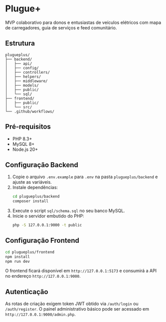 # Plugue+

MVP colaborativo para donos e entusiastas de veículos elétricos com mapa de carregadores, guia de serviços e feed comunitário.

## Estrutura
```
plugueplus/
├── backend/
│   ├── api/
│   ├── config/
│   ├── controllers/
│   ├── helpers/
│   ├── middleware/
│   ├── models/
│   ├── public/
│   └── sql/
├── frontend/
│   ├── public/
│   └── src/
└── .github/workflows/
```

## Pré-requisitos
- PHP 8.3+
- MySQL 8+
- Node.js 20+

## Configuração Backend
1. Copie o arquivo `.env.example` para `.env` na pasta `plugueplus/backend` e ajuste as variáveis.
2. Instale dependências:
   ```bash
   cd plugueplus/backend
   composer install
   ```
3. Execute o script `sql/schema.sql` no seu banco MySQL.
4. Inicie o servidor embutido do PHP:
   ```bash
   php -S 127.0.0.1:9000 -t public
   ```

## Configuração Frontend
```bash
cd plugueplus/frontend
npm install
npm run dev
```

O frontend ficará disponível em `http://127.0.0.1:5173` e consumirá a API no endereço `http://127.0.0.1:9000`.

## Autenticação
As rotas de criação exigem token JWT obtido via `/auth/login` ou `/auth/register`. O painel administrativo básico pode ser acessado em `http://127.0.0.1:9000/admin.php`.
